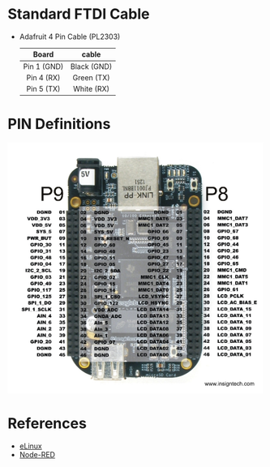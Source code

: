 

Standard FTDI Cable 
===================

- Adafruit 4 Pin Cable (PL2303)

  | **Board**    |  **cable**  |
  |:------------:|:-----------:|
  | Pin 1 (GND)  | Black (GND) |
  | Pin 4 (RX)   | Green (TX)  |
  | Pin 5 (TX)   | White (RX)  |


PIN Definitions
======
![PIN]

References    
==========

- [eLinux]
- [Node-RED]



[eLinux]: https://elinux.org/Beagleboard:BeagleBoneBlack
[Node-RED]: https://nodered.org/docs/hardware/beagleboneblack
[PIN]: https://raw.githubusercontent.com/brainchildralph/notes/master/ti/BeagleboneBlack/bbb_pins.png
